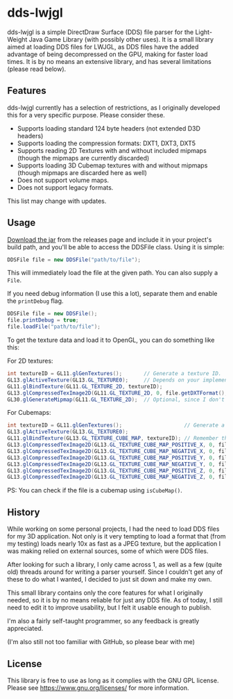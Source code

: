 dds-lwjgl
======

dds-lwjgl is a simple DirectDraw Surface (DDS) file parser for the Light-Weight Java Game Library (with possibly other uses).
It is a small library aimed at loading DDS files for LWJGL, as DDS files have the added advantage of being decompressed on the GPU, making for faster load times.
It is by no means an extensive library, and has several limitations (please read below).

Features
------------

dds-lwjgl currently has a selection of restrictions, as I originally developed this for a very specific purpose. Please consider these.

* Supports loading standard 124 byte headers (not extended D3D headers)
* Supports loading the compression formats: DXT1, DXT3, DXT5
* Supports reading 2D Textures with and without included mipmaps (though the mipmaps are currently discarded)
* Supports loading 3D Cubemap textures with and without mipmaps (though mipmaps are discarded here as well)
* Does not support volume maps.
* Does not support legacy formats.

This list may change with updates.

Usage
-----

[Download the jar](https://github.com/Mudbill/dds-lwjgl/releases) from the releases page and include it in your project's build path, and you'll be able to access the DDSFile class. Using it is simple:

```java
DDSFile file = new DDSFile("path/to/file");
```

This will immediately load the file at the given path. You can also supply a `File`.

If you need debug information (I use this a lot), separate them and enable the `printDebug` flag.

```java
DDSFile file = new DDSFile();
file.printDebug = true;
file.loadFile("path/to/file");
```

To get the texture data and load it to OpenGL, you can do something like this:

For 2D textures:
```java
int textureID = GL11.glGenTextures();       // Generate a texture ID.
GL13.glActiveTexture(GL13.GL_TEXTURE0);     // Depends on your implementation
GL11.glBindTexture(GL11.GL_TEXTURE_2D, textureID);
GL13.glCompressedTexImage2D(GL11.GL_TEXTURE_2D, 0, file.getDXTFormat(), file.getWidth(), file.getHeight(), 0, file.getBuffer());
GL30.glGenerateMipmap(GL11.GL_TEXTURE_2D);  // Optional, since I don't yet support embedded mipmaps.
```

For Cubemaps:
```java
int textureID = GL11.glGenTextures();                    // Generate a texture ID.
GL13.glActiveTexture(GL13.GL_TEXTURE0);
GL11.glBindTexture(GL13.GL_TEXTURE_CUBE_MAP, textureID); // Remember this setting.
GL13.glCompressedTexImage2D(GL13.GL_TEXTURE_CUBE_MAP_POSITIVE_X, 0, file.getDXTFormat(), file.getWidth(), file.getHeight(), 0, file.getCubeMapPositiveX());
GL13.glCompressedTexImage2D(GL13.GL_TEXTURE_CUBE_MAP_NEGATIVE_X, 0, file.getDXTFormat(), file.getWidth(), file.getHeight(), 0, file.getCubeMapNegativeX());
GL13.glCompressedTexImage2D(GL13.GL_TEXTURE_CUBE_MAP_POSITIVE_Y, 0, file.getDXTFormat(), file.getWidth(), file.getHeight(), 0, file.getCubeMapPositiveY());
GL13.glCompressedTexImage2D(GL13.GL_TEXTURE_CUBE_MAP_NEGATIVE_Y, 0, file.getDXTFormat(), file.getWidth(), file.getHeight(), 0, file.getCubeMapNegativeY());
GL13.glCompressedTexImage2D(GL13.GL_TEXTURE_CUBE_MAP_POSITIVE_Z, 0, file.getDXTFormat(), file.getWidth(), file.getHeight(), 0, file.getCubeMapPositiveZ());
GL13.glCompressedTexImage2D(GL13.GL_TEXTURE_CUBE_MAP_NEGATIVE_Z, 0, file.getDXTFormat(), file.getWidth(), file.getHeight(), 0, file.getCubeMapNegativeZ());
```

PS: You can check if the file is a cubemap using `isCubeMap()`.

History
-------

While working on some personal projects, I had the need to load DDS files for my 3D application. Not only is it very tempting to load a format that (from my testing) loads nearly 10x as fast as a JPEG texture, but the application I was making relied on external sources, some of which were DDS files.

After looking for such a library, I only came across 1, as well as a few (quite old) threads around for writing a parser yourself. Since I couldn't get any of these to do what I wanted, I decided to just sit down and make my own.

This small library contains only the core features for what I originally needed, so it is by no means reliable for just any DDS file. As of today, I still need to edit it to improve usability, but I felt it usable enough to publish.

I'm also a fairly self-taught programmer, so any feedback is greatly appreciated.

(I'm also still not too familiar with GitHub, so please bear with me)

License
-------

This library is free to use as long as it complies with the GNU GPL license. Please see https://www.gnu.org/licenses/ for more information.
